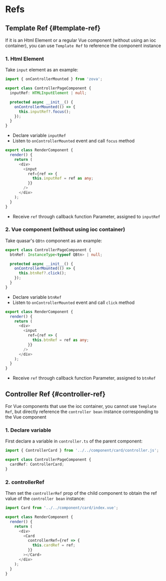 # Refs

## Template Ref {#template-ref}

If it is an Html Element or a regular Vue component (without using an ioc container), you can use `Template Ref` to reference the component instance

### 1. Html Element

Take `input` element as an example:

```typescript
import { onControllerMounted } from 'zova';

export class ControllerPageComponent {
  inputRef: HTMLInputElement | null;

  protected async __init__() {
    onControllerMounted(() => {
      this.inputRef?.focus();
    });
  }
}
```

- Declare variable `inputRef`
- Listen to `onControllerMounted` event and call `focus` method

```typescript
export class RenderComponent {
  render() {
    return (
      <div>
        <input
          ref={ref => {
            this.inputRef = ref as any;
          }}
        />
      </div>
    );
  }
}
```

- Receive `ref` through callback function Parameter, assigned to `inputRef`

### 2. Vue component (without using ioc container)

Take quasar's `QBtn` component as an example:

```typescript
export class ControllerPageComponent {
  btnRef: InstanceType<typeof QBtn> | null;

  protected async __init__() {
    onControllerMounted(() => {
      this.btnRef?.click();
    });
  }
}
```

- Declare variable `btnRef`
- Listen to `onControllerMounted` event and call `click` method

```typescript
export class RenderComponent {
  render() {
    return (
      <div>
        <input
          ref={ref => {
            this.btnRef = ref as any;
          }}
        />
      </div>
    );
  }
}
```

- Receive `ref` through callback function Parameter, assigned to `btnRef`

## Controller Ref {#controller-ref}

For Vue components that use the ioc container, you cannot use `Template Ref`, but directly reference the `controller bean` instance corresponding to the Vue component

### 1. Declare variable

First declare a variable in `controller.ts` of the parent component:

```typescript
import { ControllerCard } from '../../component/card/controller.js';

export class ControllerPageComponent {
  cardRef: ControllerCard;
}
```

### 2. controllerRef

Then set the `controllerRef` prop of the child component to obtain the ref value of the `controller bean` instance:

```typescript
import Card from '../../component/card/index.vue';

export class RenderComponent {
  render() {
    return (
      <div>
        <Card
          controllerRef={ref => {
            this.cardRef = ref;
          }}
        ></Card>
      </div>
    );
  }
}
```
